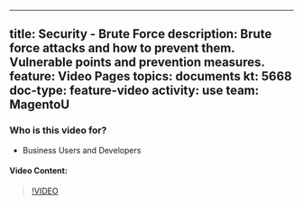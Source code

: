 
---
title: Security - Brute Force
description: Brute force attacks and how to prevent them. Vulnerable points and prevention measures.
feature: Video Pages
topics: documents
kt: 5668
doc-type: feature-video
activity: use
team: MagentoU
---

### Who is this video for?

* Business Users and Developers

#### Video Content:

>[!VIDEO](https://video.tv.adobe.com/v/35820)